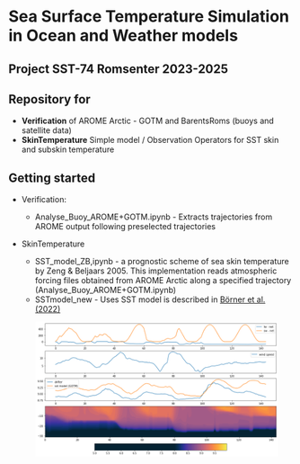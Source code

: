 # Sea Surface Temperature Simulation in Ocean and Weather models
## Project SST-74 Romsenter 2023-2025
## Repository for

* **Verification** of AROME Arctic - GOTM and BarentsRoms (buoys and satellite data)
* **SkinTemperature** Simple model / Observation Operators for SST skin and subskin temperature

## Getting started

- Verification: 
	- Analyse_Buoy_AROME+GOTM.ipynb - Extracts trajectories from AROME output following preselected trajectories

- SkinTemperature 
	- SST_model_ZB,ipynb - a prognostic scheme of sea skin temperature by Zeng & Beljaars 2005. This implementation reads atmospheric forcing files obtained from AROME Arctic along a specified trajectory (Analyse_Buoy_AROME+GOTM.ipynb) 		
 	- SSTmodel_new - Uses SST  model is described in [Börner et al. (2022)](https://arxiv.org/abs/2205.07933)
	<p align = "center"><img src="https://github.com/maltemuellerm/SST74/blob/master/docs/header-image.png" alt="header-image" width="90%"/></p>	
